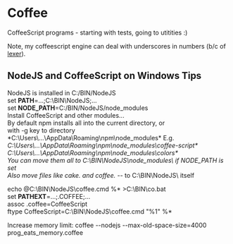 # Coffee
CoffeeScript programs - starting with tests, going to utitities :)

Note, my coffeescript engine can deal with underscores in numbers (b/c of [lexer](https://github.com/georgiy-pruss/CoffeeScriptToo/blob/master/lib/coffee-script)).

## NodeJS and CoffeeScript on Windows Tips

NodeJS is installed in C:/BIN/NodeJS  
set **PATH**=...;C:\BIN\NodeJS;...  
set **NODE_PATH**=C:/BIN/NodeJS/node_modules  
Install CoffeeScript and other modules...  
By default npm installs all into the current directory, or  
with -g key to directory *C:\Users\\...\AppData\Roaming\npm\node_modules\* E.g.  
*C:\Users\\...\AppData\Roaming\npm\node_modules\coffee-script\*  
*C:\Users\\...\AppData\Roaming\npm\node_modules\colors\*  
You can move them all to C:\BIN\NodeJS\node_modules\ if NODE_PATH is set  
Also move files like cake.* and coffee.* -- to C:\BIN\NodeJS\ itself   

echo @C:\BIN\NodeJS\coffee.cmd %* >C:\BIN\co.bat  
set **PATHEXT**=...;.COFFEE;...  
assoc .coffee=CoffeeScript  
ftype CoffeeScript=C:\BIN\NodeJS\coffee.cmd "%1" %*  

Increase memory limit:
coffee --nodejs --max-old-space-size=4000 prog_eats_memory.coffee
